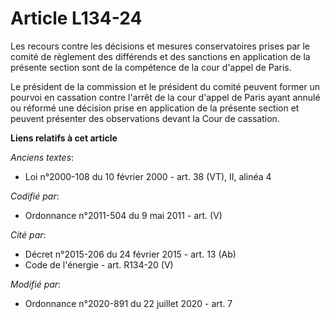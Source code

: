 # Article L134-24

Les recours contre les décisions et mesures conservatoires prises par le comité de règlement des différends et des sanctions
en application de la présente section sont de la compétence de la cour d'appel de Paris.

Le président de la commission et le président du comité peuvent former un pourvoi en cassation contre l'arrêt de la cour
d'appel de Paris ayant annulé ou réformé une décision prise en application de la présente section et peuvent présenter des
observations devant la Cour de cassation.

**Liens relatifs à cet article**

_Anciens textes_:

  - Loi n°2000-108 du 10 février 2000 - art. 38 (VT), II, alinéa 4

_Codifié par_:

  - Ordonnance n°2011-504 du 9 mai 2011 - art. (V)

_Cité par_:

  - Décret n°2015-206 du 24 février 2015 - art. 13 (Ab)
  - Code de l'énergie - art. R134-20 (V)

_Modifié par_:

  - Ordonnance n°2020-891 du 22 juillet 2020 - art. 7

